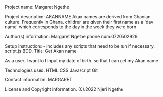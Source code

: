 Project name:
  Margaret Ngethe

Project description:
  AKANNAME
  Akan names are derived from Ghanian culture. Frequently in Ghana, children are given their first name as a 'day name' which corresponds to the day in the week they were born


Author(s) information:
  Margaret Ngethe
  phone num:0720502929

Setup instructions - includes any scripts that need to be run if necessary.
  script.js
BDD.
  Title: Get Akan name

   As a user.
    I want to I input my date of birth.
    so that I can get my Akan name


Technologies used.
   HTML
   CSS
   Javascript
   Git


Contact information.
  MARGARET

License and Copyright information.
  (C).2022 Njeri Ngethe
